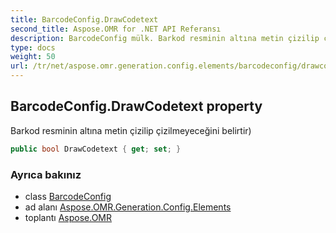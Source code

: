 ```yaml
---
title: BarcodeConfig.DrawCodetext
second_title: Aspose.OMR for .NET API Referansı
description: BarcodeConfig mülk. Barkod resminin altına metin çizilip çizilmeyeceğini belirtir
type: docs
weight: 50
url: /tr/net/aspose.omr.generation.config.elements/barcodeconfig/drawcodetext/
---
```

## BarcodeConfig.DrawCodetext property

Barkod resminin altına metin çizilip çizilmeyeceğini belirtir)

```csharp
public bool DrawCodetext { get; set; }
```

### Ayrıca bakınız

* class [BarcodeConfig](../)
* ad alanı [Aspose.OMR.Generation.Config.Elements](../../barcodeconfig/)
* toplantı [Aspose.OMR](../../../)


